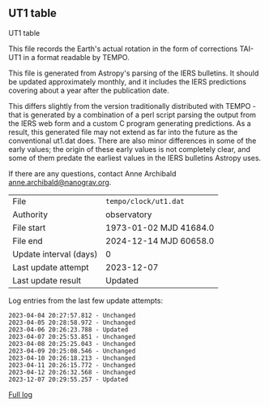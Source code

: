 
## UT1 table

UT1 table

This file records the Earth's actual rotation in the form of
corrections TAI-UT1 in a format readable by TEMPO.

This file is generated from Astropy's parsing of the IERS
bulletins. It should be updated approximately monthly, and it
includes the IERS predictions covering about a year after the
publication date.

This differs slightly from the version traditionally distributed
with TEMPO - that is generated by a combination of a perl script
parsing the output from the IERS web form and a custom C program
generating predictions. As a result, this generated file may not
extend as far into the future as the conventional ut1.dat does.
There are also minor differences in some of the early values; the
origin of these early values is not completely clear, and some of
them predate the earliest values in the IERS bulletins Astropy uses.

If there are any questions, contact Anne Archibald
<anne.archibald@nanograv.org>.

|     |     |
|:--- |:--- |
| File | `tempo/clock/ut1.dat` |
| Authority | observatory |
| File start | 1973-01-02 MJD 41684.0 |
| File end | 2024-12-14 MJD 60658.0 |
| Update interval (days) | 0 |
| Last update attempt | 2023-12-07 |
| Last update result | Updated |

Log entries from the last few update attempts:
```
2023-04-04 20:27:57.812 - Unchanged
2023-04-05 20:28:58.972 - Unchanged
2023-04-06 20:26:23.788 - Updated
2023-04-07 20:25:53.851 - Unchanged
2023-04-08 20:25:25.043 - Unchanged
2023-04-09 20:25:08.546 - Unchanged
2023-04-10 20:26:18.213 - Unchanged
2023-04-11 20:26:15.772 - Unchanged
2023-04-12 20:26:32.568 - Unchanged
2023-12-07 20:29:55.257 - Updated
```
[Full log](https://raw.githubusercontent.com/ipta/pulsar-clock-corrections/main/log/tempo/clock/ut1.dat.log)
